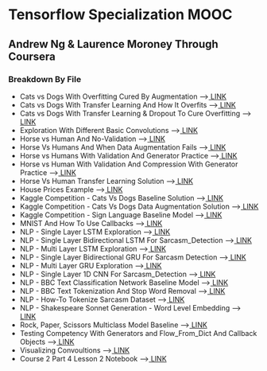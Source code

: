 # Tensorflow Specialization MOOC
## Andrew Ng & Laurence Moroney Through Coursera

### Breakdown By File
<ul>
    <li>
Cats vs Dogs With Overfitting Cured By Augmentation  --><a href="https://github.com/darien-schettler/Tensorflow-Specialization/blob/master/Cats_v_Dogs_Overfitting_Cured_By_Augmentation.ipynb"> LINK</a>
  </li>
    <li>
Cats vs Dogs With Transfer Learning And How It Overfits  --><a href="https://github.com/darien-schettler/Tensorflow-Specialization/blob/master/Cats_v_Dogs_Transfer_Learning_And_How_It_Overfits.ipynb"> LINK</a>
  </li>
  <li>
    Cats vs Dogs With Transfer Learning & Dropout To Cure Overfitting  --><a href="https://github.com/darien-schettler/Tensorflow-Specialization/blob/master/Cats_V_Dogs_Transfer_Learning_With_Dropout_To_Cure_Overfitting.ipynb"> LINK</a>
  </li>
  <li>
Exploration With Different Basic Convolutions  --><a href="https://github.com/darien-schettler/Tensorflow-Specialization/blob/master/Explore_Different_Basic_Convolutions.ipynb"> LINK</a>
  </li>
    <li>
Horse vs Human And No-Validation  --><a href="https://github.com/darien-schettler/Tensorflow-Specialization/blob/master/Exercise__Horse_or_Human_NoValidation.ipynb"> LINK</a>
  </li>
  <li>
Horse Vs Humans And When Data Augmentation Fails  --><a href="https://github.com/darien-schettler/Tensorflow-Specialization/blob/master/Horse_or_Human_When_Augmentation_Fails.ipynb"> LINK</a>
  </li>
  <li>
Horse vs Humans With Validation And Generator Practice  --><a href="https://github.com/darien-schettler/Tensorflow-Specialization/blob/master/Excercise__Horse_or_Human_With_Validation___Generator_Practice.ipynb"> LINK</a>
  </li>
  <li>
Horse vs Human With Validation And Compression With Generator Practice  --><a href="https://github.com/darien-schettler/Tensorflow-Specialization/blob/master/Exercise__Horse_or_Human_With_Validation_and_Compression__Generator_Practice.ipynb"> LINK</a>
  </li>
   <li>
Horse Vs Human Transfer Learning Solution --><a href="https://github.com/darien-schettler/Tensorflow-Specialization/blob/master/Kaggle_Horse_V_Human_Soln_With_Transfer_Learning.ipynb"> LINK</a>
  </li>
  <li>
House Prices Example  --><a href="https://github.com/darien-schettler/Tensorflow-Specialization/blob/master/Exercise_1_House_Prices_Question.ipynb"> LINK</a>
  </li>
  <li>
Kaggle Competition - Cats Vs Dogs Baseline Solution  --><a href="https://github.com/darien-schettler/Tensorflow-Specialization/blob/master/Kaggle_Cats_V_Dogs_Baseline_Soln.ipynb"> LINK</a>
  </li>
  <li>
Kaggle Competition - Cats Vs Dogs Data Augmentation Solution  --><a href="https://github.com/darien-schettler/Tensorflow-Specialization/blob/master/Kaggle_Cats_V_Dogs_Soln_With_Data_Augmentation.ipynb"> LINK</a>
  </li>
  <li>
Kaggle Competition - Sign Language Baseline Model  --><a href="https://github.com/darien-schettler/Tensorflow-Specialization/blob/master/Kaggle_Sign_Language_Baseline_Model.ipynb"> LINK</a>
  </li>
  <li>
MNIST And How To Use Callbacks  --><a href="https://github.com/darien-schettler/Tensorflow-Specialization/blob/master/MNIST_with_callback.ipynb"> LINK</a>
  </li>
  <li>
NLP - Single Layer LSTM Exploration  --><a href="https://github.com/darien-schettler/Tensorflow-Specialization/blob/master/Single_Layer_LSTM_Exploration.ipynb"> LINK</a>
  </li>
  <li>
NLP - Single Layer Bidirectional LSTM For Sarcasm_Detection  --><a href="https://github.com/darien-schettler/Tensorflow-Specialization/blob/master/Single_Layer_Bidirectional_LSTM_For_Sarcasm_Detection.ipynb"> LINK</a>
  </li>
   <li>
NLP - Multi Layer LSTM Exploration  --><a href="https://github.com/darien-schettler/Tensorflow-Specialization/blob/master/Multi_Layer_LSTM_Exploration.ipynb"> LINK</a>
  </li>
  <li>
NLP - Single Layer Bidirectional GRU For Sarcasm Detection  --><a href=https://github.com/darien-schettler/Tensorflow-Specialization/blob/master/Single_Layer_Bidirectional_GRU_For_Sarcasm_Detection.ipynb"> LINK</a>
  </li>
  <li>
NLP - Multi Layer GRU Exploration  --><a href="https://github.com/darien-schettler/Tensorflow-Specialization/blob/master/Multi_Layer_GRU_Exploration.ipynb"> LINK</a>
  </li>
  <li>
NLP - Single Layer 1D CNN For Sarcasm_Detection  --><a href="https://github.com/darien-schettler/Tensorflow-Specialization/blob/master/Single_Layer_1D_CNN_For_Sarcasm_Detection.ipynb"> LINK</a>
  </li>
  <li>
NLP - BBC Text Classification Network Baseline Model --><a href="https://github.com/darien-schettler/Tensorflow-Specialization/blob/master/baseline_embedding_nn.ipynb"> LINK</a>
  </li>
  <li>
NLP - BBC Text Tokenization And Stop Word Removal  --><a href="https://github.com/darien-schettler/Tensorflow-Specialization/blob/master/tokenization_and_stop_word_removal_bbc.ipynb"> LINK</a>
  </li>
  <li>
NLP - How-To Tokenize Sarcasm Dataset  --><a href="https://github.com/darien-schettler/Tensorflow-Specialization/blob/master/tokenize_sarcasm_dataset.ipynb"> LINK</a>
  </li>
  <li>
NLP - Shakespeare Sonnet Generation - Word Level Embedding  --><a href="https://github.com/darien-schettler/Tensorflow-Specialization/blob/master/Shakespeare_Generation_Word_Level_Embedding_From_Sonnets.ipynb"> LINK</a>
  </li>
    <li>
Rock, Paper, Scissors Multiclass Model Baseline  --><a href="https://github.com/darien-schettler/Tensorflow-Specialization/blob/master/Rock_Paper_Scissors_Multiclass_Model_Baseline.ipynbv"> LINK</a>
  </li>
  <li>
Testing Competency With Generators and Flow_From_Dict And Callback Objects  --><a href="https://github.com/darien-schettler/Tensorflow-Specialization/blob/master/Testing_Competency_With_Generators_and_Flow_From_Dict_And_Callback_Objects.ipynb"> LINK</a>
  </li>
  <li>
Visualizing Convoultions  --><a href="https://github.com/darien-schettler/Tensorflow-Specialization/blob/master/Visualize_Convoultions.ipynb"> LINK</a>
  </li>
    <li>
Course 2 Part 4 Lesson 2 Notebook  --><a href="https://github.com/darien-schettler/Tensorflow-Specialization/blob/master/Course_2_Part_4_Lesson_2_Notebook.ipynb"> LINK</a>
  </li>
 </ul>
